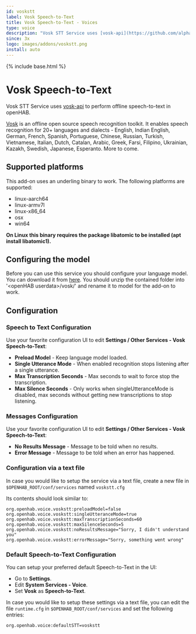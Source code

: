 ```yaml
---
id: voskstt
label: Vosk Speech-to-Text
title: Vosk Speech-to-Text - Voices
type: voice
description: "Vosk STT Service uses [vosk-api](https://github.com/alphacep/vosk-api) to perform offline speech-to-text in openHAB."
since: 3x
logo: images/addons/voskstt.png
install: auto
---
```


<!-- Attention authors: Do not edit directly. Please add your changes to the appropriate source repository -->

{% include base.html %}

# Vosk Speech-to-Text

Vosk STT Service uses [vosk-api](https://github.com/alphacep/vosk-api) to perform offline speech-to-text in openHAB.

[Vosk](https://alphacephei.com/vosk/) is an offline open source speech recognition toolkit.
It enables speech recognition for 20+ languages and dialects - English, Indian English, German, French, Spanish, Portuguese, Chinese, Russian, Turkish, Vietnamese, Italian, Dutch, Catalan, Arabic, Greek, Farsi, Filipino, Ukrainian, Kazakh, Swedish, Japanese, Esperanto.
More to come.

## Supported platforms

This add-on uses an underling binary to work.
The following platforms are supported:

* linux-aarch64
* linux-armv7l
* linux-x86_64
* osx
* win64

**On Linux this binary requires the package libatomic to be installed (apt install libatomic1).**

## Configuring the model

Before you can use this service you should configure your language model.
You can download it from [here](https://alphacephei.com/vosk/models).
You should unzip the contained folder into '\<openHAB userdata\>/vosk/' and rename it to model for the add-on to work.

## Configuration

### Speech to Text Configuration

Use your favorite configuration UI to edit **Settings / Other Services - Vosk Speech-to-Text**:

* **Preload Model** - Keep language model loaded.
* **Single Utterance Mode** - When enabled recognition stops listening after a single utterance.
* **Max Transcription Seconds** - Max seconds to wait to force stop the transcription.
* **Max Silence Seconds** - Only works when singleUtteranceMode is disabled, max seconds without getting new transcriptions to stop listening.

### Messages Configuration

Use your favorite configuration UI to edit **Settings / Other Services - Vosk Speech-to-Text**:

* **No Results Message** - Message to be told when no results.
* **Error Message** - Message to be told when an error has happened.

### Configuration via a text file

In case you would like to setup the service via a text file, create a new file in `$OPENHAB_ROOT/conf/services` named `voskstt.cfg`

Its contents should look similar to:

```
org.openhab.voice.voskstt:preloadModel=false
org.openhab.voice.voskstt:singleUtteranceMode=true
org.openhab.voice.voskstt:maxTranscriptionSeconds=60
org.openhab.voice.voskstt:maxSilenceSeconds=5
org.openhab.voice.voskstt:noResultsMessage="Sorry, I didn't understand you"
org.openhab.voice.voskstt:errorMessage="Sorry, something went wrong"
```

### Default Speech-to-Text Configuration

You can setup your preferred default Speech-to-Text in the UI:

* Go to **Settings**.
* Edit **System Services - Voice**.
* Set **Vosk** as **Speech-to-Text**.

In case you would like to setup these settings via a text file, you can edit the file `runtime.cfg` in `$OPENHAB_ROOT/conf/services` and set the following entries:

```
org.openhab.voice:defaultSTT=voskstt
```
